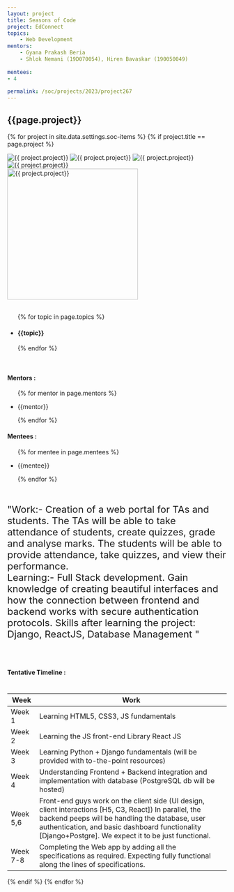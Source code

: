 ```yaml
---
layout: project
title: Seasons of Code
project: EdConnect
topics:
    - Web Development
mentors:
    - Gyana Prakash Beria
    - Shlok Nemani (19D070054), Hiren Bavaskar (190050049)
    
mentees:
- 4
    
permalink: /soc/projects/2023/project267
---
```


<h2 class="display1 m-3 p-3 text-center project-title">{{page.project}}</h2>

{% for project in site.data.settings.soc-items %}
{% if project.title == page.project %}

<div class ="img-soc d-block"> 
    <img src="{{ site.baseurl }}/{{ project.image }}" alt="{{ project.project}}" class="image-1">
    <img src="{{ site.baseurl }}/{{ project.image }}" alt="{{ project.project}}" class="image-2">
    <img src="{{ site.baseurl }}/{{ project.image }}" alt="{{ project.project}}" class="image-3">
    <img src="{{ site.baseurl }}/{{ project.image }}" alt="{{ project.project}}" class="image-4">
</div>
<div class = "mobile-img-soc">
  <img src="{{ site.baseurl }}/{{ project.image }}"  width = "300" height="300" alt="{{ project.project}}" class="border rounded">
  </div>
<div >
    <br>
    <ul>
        {% for topic in page.topics %}
        <li><h4 class="text-primary text-center topics">{{topic}}</h4></li>
        {% endfor %}
    </ul>
    <br>
    <h4 class="display3  ">Mentors :</h4> 
    <ul>
        {% for mentor in page.mentors %}
        <li><p class="lead">{{mentor}}</p></li>
        {% endfor %}
    </ul>
    <h4 class="display3  ">Mentees :</h4> 
    <ul>
        {% for mentee in page.mentees %}
        <li><p class="lead">{{mentee}}</p></li>
        {% endfor %}
    </ul>
</div>
<div class = "project-desc">
    <p class="display3" style = "font-size:22px;" >
        <br>
"Work:- Creation of a web portal for TAs and students. The TAs will be able to take attendance of students, create quizzes, grade and analyse marks. The students will be able to provide attendance, take quizzes, and view their performance.
<br>
Learning:- Full Stack development. Gain knowledge of creating beautiful interfaces and how the connection between frontend and backend works with secure authentication protocols.
Skills after learning the project: Django, ReactJS, Database Management "<br>
        <br>
    </p>
</div>
<div class = "d-flex flex-wrap">
<div>
    <h4 class="display3" style="margin:40px 0px 40px 0px;">Tentative Timeline :</h4>
    <table class="table table-striped w-100">
    <thead>
        <tr>
        <th>Week</th>
        <th>Work</th>
        </tr>
    </thead>
    <tbody>
    <tr>
      <td  >Week 1</td>
      <td>Learning HTML5, CSS3, JS fundamentals</td>
    </tr>
    <tr>
      <td>Week 2</td>
      <td>Learning the JS front-end Library React JS</td>
    </tr>
    <tr>
      <td>Week 3</td>
      <td>Learning Python + Django fundamentals (will be provided with
to-the-point resources)</td>
    </tr>
    <tr>
      <td>Week 4</td>
      <td>Understanding Frontend + Backend integration and implementation with
database (PostgreSQL db will be hosted)</td>
    </tr>
    <tr>
      <td>Week 5,6</td>
      <td>Front-end guys work on the client side (UI design, client interactions [H5,
C3, React]) In parallel, the backend peeps will be handling the database, user
authentication, and basic dashboard functionality [Django+Postgre]. We expect it to be
just functional.</td>
    </tr>
    <tr>
      <td>Week 7-8</td>
      <td>Completing the Web app by adding all the specifications as required.
Expecting fully functional along the lines of specifications.</td>
    </tr>
    </tbody>
    </table>
</div>
</div>
{% endif %}
{% endfor %}

